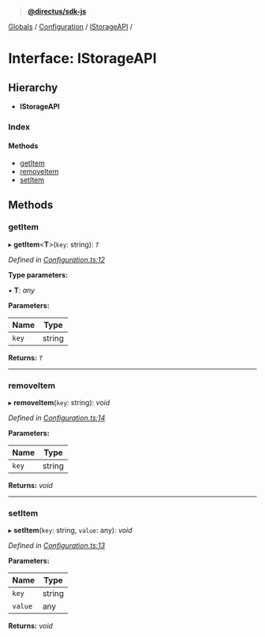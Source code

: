 > **[@directus/sdk-js](../README.md)**

[Globals](../README.md) / [Configuration](../modules/configuration.md) / [IStorageAPI](configuration.istorageapi.md) /

# Interface: IStorageAPI

## Hierarchy

* **IStorageAPI**

### Index

#### Methods

* [getItem](configuration.istorageapi.md#getitem)
* [removeItem](configuration.istorageapi.md#removeitem)
* [setItem](configuration.istorageapi.md#setitem)

## Methods

###  getItem

▸ **getItem**<**T**>(`key`: string): *`T`*

*Defined in [Configuration.ts:12](https://github.com/direcuts/sdk-js/tree/master/Configuration.ts#L12)*

**Type parameters:**

▪ **T**: *any*

**Parameters:**

Name | Type |
------ | ------ |
`key` | string |

**Returns:** *`T`*

___

###  removeItem

▸ **removeItem**(`key`: string): *void*

*Defined in [Configuration.ts:14](https://github.com/direcuts/sdk-js/tree/master/Configuration.ts#L14)*

**Parameters:**

Name | Type |
------ | ------ |
`key` | string |

**Returns:** *void*

___

###  setItem

▸ **setItem**(`key`: string, `value`: any): *void*

*Defined in [Configuration.ts:13](https://github.com/direcuts/sdk-js/tree/master/Configuration.ts#L13)*

**Parameters:**

Name | Type |
------ | ------ |
`key` | string |
`value` | any |

**Returns:** *void*
